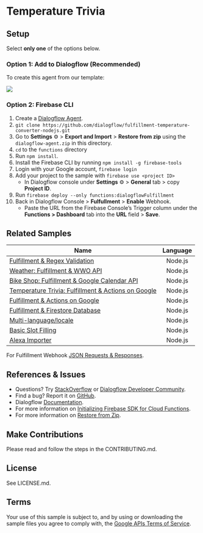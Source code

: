 # Temperature Trivia

## Setup
Select **only one** of the options below.

### Option 1: Add to Dialogflow (Recommended)
To create this agent from our template:

<a href="https://console.dialogflow.com/api-client/oneclick?templateUrl=https://oneclickgithub.appspot.com/dialogflow/fulfillment-temperature-converter-nodejs&agentName=TemperatureSample" target="blank">
  <img src="https://dialogflow.com/images/deploy.png">
</a>


### Option 2: Firebase CLI
1. Create a [Dialogflow Agent](https://console.dialogflow.com/).
2. `git clone https://github.com/dialogflow/fulfillment-temperature-converter-nodejs.git`
3. Go to **Settings** ⚙ > **Export and Import** > **Restore from zip** using the `dialogflow-agent.zip` in this directory.
4. `cd` to the `functions` directory
5. Run `npm install`.
6. Install the Firebase CLI by running `npm install -g firebase-tools`
7. Login with your Google account, `firebase login`
8.  Add your project to the sample with `firebase use <project ID>`
      + In Dialogflow console under **Settings** ⚙ > **General** tab > copy **Project ID**.
9. Run `firebase deploy --only functions:dialogflowFulfillment`
10. Back in Dialogflow Console > **Fulfullment** > **Enable** Webhook.
      + Paste the URL from the Firebase Console’s Trigger column under the **Functions > Dashboard** tab into the **URL** field > **Save**.


## Related Samples
| Name       | Language           |
| ------------- |:-------------:|
| [Fulfillment & Regex Validation](https://github.com/dialogflow/fulfillment-regex-nodejs)      | Node.js |
| [Weather: Fulfillment & WWO API](https://github.com/dialogflow/fulfillment-weather-nodejs)     | Node.js      |  
| [Bike Shop: Fulfillment & Google Calendar API](https://github.com/dialogflow/fulfillment-bike-shop-nodejs)| Node.js |
| [Temperature Trivia: Fulfillment & Actions on Google](https://github.com/dialogflow/fulfillment-temperature-converter-nodejs) | Node.js |
| [Fulfillment & Actions on Google](https://github.com/dialogflow/fulfillment-actions-library-nodejs) | Node.js |
| [Fulfillment & Firestore Database](https://github.com/dialogflow/fulfillment-firestore-nodejs) | Node.js |
| [Multi-language/locale](https://github.com/dialogflow/fulfillment-multi-locale-nodejs) | Node.js |
| [Basic Slot Filling](https://github.com/dialogflow/fulfillment-slot-filling-nodejs) | Node.js |
| [Alexa Importer](https://github.com/dialogflow/fulfillment-importer-nodejs) | Node.js |

For Fulfillment Webhook [JSON Requests & Responses](https://github.com/dialogflow/fulfillment-webhook-json).

## References & Issues
+ Questions? Try [StackOverflow](https://stackoverflow.com/questions/tagged/dialogflow) or [Dialogflow Developer Community](https://plus.google.com/communities/103318168784860581977).
+ Find a bug? Report it on [GitHub](https://github.com/dialogflow/fulfillment-webhook-json/issues).
+ Dialogflow [Documentation](https://dialogflow.com/docs/getting-started/basics).
+ For more information on [Initializing Firebase SDK for Cloud Functions](https://firebase.google.com/docs/functions/get-started#set_up_and_initialize_functions_sdk).
+ For more information on [Restore from Zip](https://dialogflow.com/docs/agents#export_and_import).

## Make Contributions
Please read and follow the steps in the CONTRIBUTING.md.

## License
See LICENSE.md.

## Terms
Your use of this sample is subject to, and by using or downloading the sample files you agree to comply with, the [Google APIs Terms of Service](https://developers.google.com/terms/).
